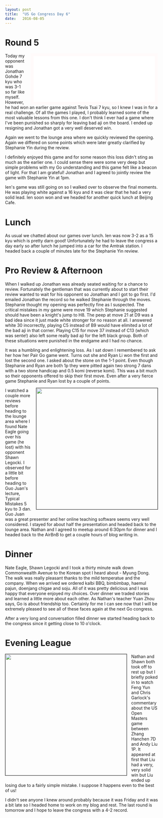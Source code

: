 ```yaml
---
layout: post
title:  "US Go Congress Day 6"
date:   2016-08-05
---
```


<script type="text/javascript">
function gotoMove(n) {
   var game = document.getElementById("gokibitz-VyiZck0uW"),
       src  = game.src.split("?")[0];
   game.src = src + "?path=" + n;
};
</script>

# Round 5

<iframe id="gokibitz-VyiZck0uW" src="//gokibitz.com/kifu/VyiZck0uW"
style="float: right; margin-left: 1em; width: 400px; max-height:
585px; display: block; border: 10px solid snow;"></iframe> <script
src="//gokibitz.com/embed/VyiZck0uW"></script>

Today my opponent was Jonathan Gohde 7 kyu who was 3-1 so far like
myself. However, he had won an earlier game against Tevis Tsai 7 kyu,
so I knew I was in for a real challenge. Of all the games I played, I
probably learned some of the most valuable lessons from this one. I
don't think I ever had a game where I've been punished so sharply for
leaving bad aji on the board. I ended up resigning and Jonathan got a
very well deserved win.

Again we went to the lounge area where we quickly reviewed the
opening. Again we differed on some points which were later greatly
clarified by Stephanie Yin during the review.

I definitely enjoyed this game and for some reason this loss didn't
sting as much as the earlier one. I could sense there were some very
deep but simple problems with my Go understanding and this game felt
like a beacon of light. For that I am grateful! Jonathan and I agreed
to jointly review the game with Stephanie Yin at 1pm.

Ien's game was still going on so I walked over to observe the final
moments. He was playing white against a 16 kyu and it was clear that
he had a very solid lead. Ien soon won and we headed for another
quick lunch at Beijing Cafe.

# Lunch

As usual we chatted about our games over lunch. Ien was now 3-2 as a
15 kyu which is pretty darn good! Unfortunately he had to leave the
congress a day early so after lunch he jumped into a car for the
Amtrak station. I headed back a couple of minutes late for the
Stephanie Yin review.

# Pro Review & Afternoon

When I walked up Jonathan was already seated waiting for a chance to
review. Fortunately the gentleman that was currently about to start
their review wanted to wait for his opponent so Jonathan and I got to
go first. I'd emailed Jonathan the record so he walked Stephanie
through the moves. Stephanie thought my opening was perfectly fine as
I suspected. The critical mistakes in my game were move 19 which
Stephanie suggested should have been a knight's jump to H8. The peep at
move 21 at D9 was a bad idea since it just made white stronger for no
reason at all. I answered white 30 incorrectly, playing C5 instead of
B9 would have elimited a lot of the bad aji in that corner. Playing
C15 for move 37 instead of C13 (which was sente!) also left some
really bad aji for the left black group. Both of these situations were
punished in the endgame and I had no chance.

It was a humbling and enlightening loss. As I sat down I remembered to
ask her how her Pair Go game went. Turns out she and Ryan Li won the
first and lost the second one. I asked about the stone on the 1-1
point. Even though Stephanie and Ryan are both 1p they were pitted
again two strong 7 dans with a two stone handicap and 0.5 komi
(reverse komi). This was a bit much so their opponents offered to skip
their first move. Even after a very fierce game Stephanie and Ryan
lost by a couple of points.

<image width="400" style="float: right; margin-left: 1em;
margin-bottom: 1em; border: 1px solid;"
src="http://swannodette.github.io/baduk/assets/images/guojuan.jpg"></image>

I watched a couple more reviews before heading to the lounge area where
I found Nate Eagle going over his game (he lost) with his opponent
Shawn Legocki. I observed for a little bit before heading to Guo
Juan's lecture, Typical Mistakes 5 kyu to 3 dan. Guo Juan was a great
presenter and her online teaching software seems very well
considered. I stayed for about half the presentation and headed back
to the lounge area. Nathan and I agreed to meetup around 6:30pm for dinner
and I headed back to the AirBnB to get a couple hours of blog writing
in.

# Dinner

Nate Eagle, Shawn Legocki and I took a thirty minute walk down
Commonwealth Avenue to the Korean spot I heard about - Myung Dong. The
walk was really pleasant thanks to the mild temperatue and the
company. When we arrived we ordered kalbi BBQ, bimbimbap, haemul
pajun, doenjang chigae and soju. All of it was pretty delicious and I was
happy that everyone enjoyed my choices. Over dinner we traded stories
and learned a little more about each other. As Nathan's teacher
Yuan Zhou says, Go is about friendship too. Certainly for me I can see
now that I will be extremely pleased to see all of these faces again
at the next Go congress.

After a very long and conversation filled dinner we started heading
back to the congress since it getting close to 10 o'clock.

# Evening League

<image width="400" style="float: left; margin-right: 1em;
margin-bottom: 1em; border: 1px solid;"
src="http://swannodette.github.io/baduk/assets/images/masters.jpg"></image>

Nathan and Shawn both took off to rest up but I briefly poked in to
watch Feng Yun and Chris Garlock's commentary about the US Open
Masters game between Zhang Hanchen 7D and Andy Liu 1P. It appeared at
first that Liu had a very, very solid win but Liu ended up losing due
to a fairly simple mistake. I suppose it happens even to the best of
us!

I didn't see anyone I knew around probably because it was Friday and
it was a bit late so I headed home to work on my blog and rest. The
last round is tomorrow and I hope to leave the congress with a
4-2 record.
